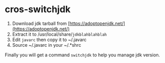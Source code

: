 # cros-switchjdk
1. Download jdk tarball from [https://adoptopenjdk.net/](https://adoptopenjdk.net/)
1. Extract it to /usr/local/share/`jdkblahblahblah`
1. Edit `javarc` then copy it to ~/.javarc
1. Source ~/.javarc in your ~/.*shrc

Finally you will get a command `switchjdk` to help you manage jdk version.
